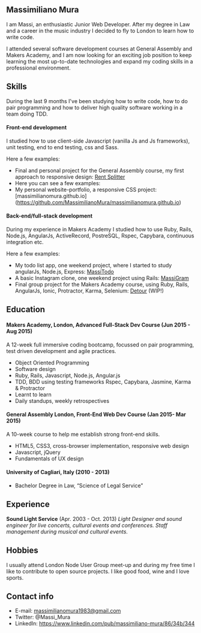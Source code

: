 ## Massimiliano Mura

I am Massi, an enthusiastic Junior Web Developer. After my degree in Law and a career in the music industry I decided to fly to London to learn how to write code.

I attended several software development courses at General Assembly and Makers Academy, and I am now looking for an exciting job position to keep learning the most up-to-date technologies and expand my coding skills in a professional environment.

## Skills

During the last 9 months I've been studying how to write code, how to do pair programming and how to deliver high quality software working in a team doing TDD.

#### Front-end development

I studied how to use client-side Javascript (vanilla Js and Js frameworks), unit testing, end to end testing, css and Sass. 

Here a few examples:
- Final and personal project for the General Assembly course, my first approach to responsive design: [Rent Splitter](https://github.com/MassimilianoMura/Rent-Splitter)
- Here you can see a few examples:
- My personal website-portfolio, a responsive CSS project: [massimilianomura.github.io] (https://github.com/MassimilianoMura/massimilianomura.github.io)

#### Back-end/full-stack development

During my experience in Makers Academy I studied how to use Ruby, Rails, Node.js, AngularJs, ActiveRecord, PostreSQL, Rspec, Capybara, continuous integration etc.

Here a few examples:
- My todo list app, one weekend project, where I started to study angularJs, Node.js, Express: [MassiTodo](https://github.com/MassimilianoMura/MassiToDo)
- A basic Instagram clone, one weekend project using Rails: [MassiGram](https://github.com/MassimilianoMura/MassiGram)
- Final group project for the Makers Academy course, using Ruby, Rails, AngularJs, Ionic, Protractor, Karma, Selenium: [Detour](https://github.com/zeus-org) (WIP!)

## Education

#### Makers Academy, London, Advanced Full-Stack Dev Course (Jun 2015 - Aug 2015)

A 12-week full immersive coding bootcamp, focussed on pair programming, test driven development and agile practices.

- Object Oriented Programming
- Software design
- Ruby, Rails, Javascript, Node.js, Angular.js
- TDD, BDD using testing frameworks Rspec, Capybara, Jasmine, Karma & Protractor
- Learnt to learn
- Daily standups, weekly retrospectives

#### General Assembly London, Front-End Web Dev Course (Jan 2015- Mar 2015)

A 10-week course to help me establish strong front-end skills.

- HTML5, CSS3, cross-browser implementation, responsive web design
- Javascript, jQuery
- Fundamentals of UX design

#### University of Cagliari, Italy (2010 - 2013)

- Bachelor Degree in Law, “Science of Legal Service”

## Experience

**Sound Light Service** (Apr. 2003 - Oct. 2013)
*Light Designer and sound engineer for live concerts, cultural events and conferences. Staff management during musical and cultural events.*

## Hobbies
I usually attend London Node User Group meet-up and during my free time I like to contribute to open source projects. I like good food, wine and I love sports.

## Contact info
- E-mail: massimilianomura1983@gmail.com
- Twitter: @Massi_Mura
- LinkedIn: https://www.linkedin.com/pub/massimiliano-mura/86/34b/344


